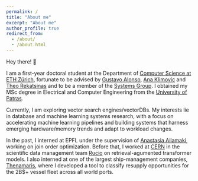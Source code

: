 ```yaml
---
permalink: /
title: "About me"
excerpt: "About me"
author_profile: true
redirect_from: 
  - /about/
  - /about.html
---
```


Hey there! 👋

I am a first-year doctoral student at the Department of [Computer Science at ETH Zürich](https://inf.ethz.ch/), fortunate to be advised by [Gustavo Alonso](https://people.inf.ethz.ch/alonso/), [Ana Klimovic](https://anakli.inf.ethz.ch/) and [Theo Rekatsinas](https://thodrek.github.io/) and to be a member of the [Systems Group](https://systems.ethz.ch/). I obtained my MSc degree in Electrical and Computer Engineering from the [University of Patras](https://www.upatras.gr/en/).

Currently, I am exploring vector search engines/vectorDBs. My interests lie in database and machine learning systems research, with a focus on accelerating machine learning pipelines and building systems that harness emerging hardware/memory trends and adapt to workload changes.

In the past, I interned at EPFL under the supervision of [Anastasia Ailamaki](https://people.epfl.ch/anastasia.ailamaki/?lang=en), working on join order optimization. Before that, I worked at [CERN](https://home.web.cern.ch/) in the scientific data management team [Rucio](https://rucio.cern.ch/) on retrieval-agumented transformer models. I also interned at one of the largest ship-management companies, [Thenamaris](https://www.thenamaris.com/), where I developed a tool to classify resupply opportunities for the 2B$+ vessel fleet across all world ports.

[//]: # "During my studies, I explored my interest in aerospace engineering by leading [EUROAVIA Patras](https://patras.euroavia.eu/) and being part of the founding team. I helped organize international [rocketry competitions](https://sloshing.euroavia.eu/), design model rockets, and be part of unforgettable experiences such as [piloting light aircraft](https://www.youtube.com/watch?v=yt_PKnsNZXw)."

